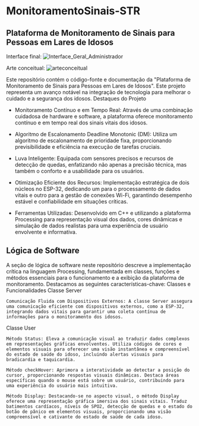 # MonitoramentoSinais-STR
## Plataforma de Monitoramento de Sinais para Pessoas em Lares de Idosos

Interface final:
![Interface_Geral_Administrador](https://github.com/Apollyion/MonitoramentoSinais-STR/assets/58216614/82db0780-fbe8-4b2f-a4bb-8f131078d1cd)

Arte conceitual:
![arteconceitual](https://github.com/Apollyion/MonitoramentoSinais-STR/assets/58216614/1f6bb871-0e06-4113-992a-46624bea63ea)

Este repositório contém o código-fonte e documentação da "Plataforma de Monitoramento de Sinais para Pessoas em Lares de Idosos". Este projeto representa um avanço notável na integração de tecnologia para melhorar o cuidado e a segurança dos idosos.
Destaques do Projeto

- Monitoramento Contínuo e em Tempo Real: Através de uma combinação cuidadosa de hardware e software, a plataforma oferece monitoramento contínuo e em tempo real dos sinais vitais dos idosos.

- Algoritmo de Escalonamento Deadline Monotonic (DM): Utiliza um algoritmo de escalonamento de prioridade fixa, proporcionando previsibilidade e eficiência na execução de tarefas cruciais.

- Luva Inteligente: Equipada com sensores precisos e recursos de detecção de quedas, enfatizando não apenas a precisão técnica, mas também o conforto e a usabilidade para os usuários.

- Otimização Eficiente dos Recursos: Implementação estratégica de dois núcleos no ESP-32, dedicando um para o processamento de dados vitais e outro para a gestão de conexões Wi-Fi, garantindo desempenho estável e confiabilidade em situações críticas.
  
- Ferramentas Utilizadas: Desenvolvido em C++ e utilizando a plataforma Processing para representação visual dos dados, cores dinâmicas e simulação de dados realistas para uma experiência de usuário envolvente e informativa.

## Lógica de Software

A seção de lógica de software neste repositório descreve a implementação crítica na linguagem Processing, fundamentada em classes, funções e métodos essenciais para o funcionamento e a exibição da plataforma de monitoramento. Destacamos as seguintes características-chave:
Classes e Funcionalidades
Classe Server

    Comunicação Fluida com Dispositivos Externos: A classe Server assegura uma comunicação eficiente com dispositivos externos, como a ESP-32, integrando dados vitais para garantir uma coleta contínua de informações para o monitoramento dos idosos.

Classe User

    Método Status: Eleva a comunicação visual ao traduzir dados complexos em representações gráficas envolventes. Utiliza códigos de cores e elementos visuais para oferecer uma visão instantânea e compreensível do estado de saúde do idoso, incluindo alertas visuais para bradicardia e taquicardia.

    Método checkHover: Aprimora a interatividade ao detectar a posição do cursor, proporcionando respostas visuais dinâmicas. Destaca áreas específicas quando o mouse está sobre um usuário, contribuindo para uma experiência do usuário mais intuitiva.

    Método Display: Destacando-se no aspecto visual, o método Display oferece uma representação gráfica imersiva dos sinais vitais. Traduz batimentos cardíacos, níveis de SPO2, detecção de quedas e o estado do botão de pânico em elementos visuais, proporcionando uma visão compreensível e cativante do estado de saúde de cada idoso.
